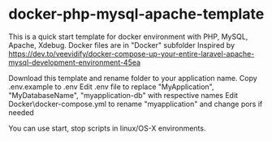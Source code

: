 # docker-php-mysql-apache-template
This is a quick start template for docker environment with PHP, MySQL, Apache, Xdebug. 
Docker files are in "Docker" subfolder
Inspired by https://dev.to/veevidify/docker-compose-up-your-entire-laravel-apache-mysql-development-environment-45ea

Download this template and rename folder to your application name. 
Copy .env.example to .env
Edit .env file to replace "MyApplication", "MyDatabaseName", "myapplication-db" with respective names
Edit Docker\docker-compose.yml to rename "myapplication" and change pors if needed

You can use start, stop scripts in linux/OS-X environments. 

